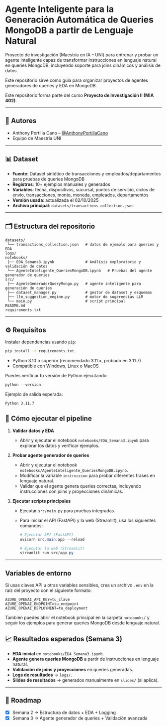 

# Agente Inteligente para la Generación Automática de Queries MongoDB a partir de Lenguaje Natural

Proyecto de investigación (Maestría en IA – UNI) para entrenar y probar un agente inteligente capaz de transformar instrucciones en lenguaje natural en queries MongoDB, incluyendo soporte para joins dinámicos y análisis de datos.

Este repositorio sirve como guía para organizar proyectos de agentes generadores de queries y EDA en MongoDB.

Este repositorio forma parte del curso **Proyecto de Investigación II (MIA 402)**.

---

## 👥 Autores
- Anthony Portilla Cano – [@AnthonyPortillaCano](https://github.com/AnthonyPortillaCano)
- Equipo de Maestría UNI

---

## 📊 Dataset
- **Fuente**: Dataset sintético de transacciones y empleados/departamentos para pruebas de queries MongoDB
- **Registros**: 10+ ejemplos manuales y generados
- **Variables**: fecha, dispositivos, sucursal, puntos de servicio, ciclos de envío, transacciones, monto, moneda, empleados, departamentos
- **Versión usada**: actualizada el 02/10/2025
- **Archivo principal**: `datasets/transactions_collection.json`

---

## 🗂️ Estructura del repositorio
```
datasets/
 └── transactions_collection.json   # datos de ejemplo para queries y EDA
logs/
notebooks/
 ├── EDA_Semana3.ipynb              # Análisis exploratorio y validación de datos
 └── AgenteInteligente_QueriesMongoDB.ipynb   # Pruebas del agente generador de queries
src/
 ├── AgenteGeneradorQueryMongo.py   # agente inteligente para generación de queries
 ├── dataset_manager.py             # gestor de dataset y esquemas
 ├── llm_suggestion_engine.py       # motor de sugerencias LLM
 └── main.py                        # script principal
README.md
requirements.txt
```

---

## ⚙️ Requisitos
Instalar dependencias usando `pip`:
```bash
pip install -r requirements.txt
```
- Python 3.10 o superior (recomendado 3.11.x, probado en 3.11.7)
- Compatible con Windows, Linux o MacOS

Puedes verificar tu versión de Python ejecutando:
```powershell
python --version
```
Ejemplo de salida esperada:
```
Python 3.11.7
```

## 🚀 Cómo ejecutar el pipeline
1. **Validar datos y EDA**
   - Abrir y ejecutar el notebook `notebooks/EDA_Semana3.ipynb` para explorar los datos y verificar ejemplos.

2. **Probar agente generador de queries**
   - Abrir y ejecutar el notebook `notebooks/AgenteInteligente_QueriesMongoDB.ipynb`.
   - Modificar la variable `instruccion` para probar diferentes frases en lenguaje natural.
   - Validar que el agente genera queries correctas, incluyendo instrucciones con joins y proyecciones dinámicas.

3. **Ejecutar scripts principales**
   - Ejecutar `src/main.py` para pruebas integradas.
    - Para iniciar el API (FastAPI) y la web (Streamlit), usa los siguientes comandos:

      ```powershell
      # Ejecutar API (FastAPI)
      uvicorn src.main:app --reload

      # Ejecutar la web (Streamlit)
      streamlit run src/app.py
      ```
---
## Variables de entorno

Si usas claves API u otras variables sensibles, crea un archivo `.env` en la raíz del proyecto con el siguiente formato:

```
AZURE_OPENAI_API_KEY=tu_clave
AZURE_OPENAI_ENDPOINT=tu_endpoint
AZURE_OPENAI_DEPLOYMENT=tu_deployment
```


También puedes abrir el notebook principal en la carpeta `notebooks/` y seguir los ejemplos para generar queries MongoDB desde lenguaje natural.


## 📈 Resultados esperados (Semana 3)
- **EDA inicial** en `notebooks/EDA_Semana3.ipynb`.
- **Agente genera queries MongoDB** a partir de instrucciones en lenguaje natural.
- **Validación de joins y proyecciones** en queries generadas.
- **Logs de resultados** → `logs/`.
- **Slides de resultados** → generados manualmente en `slides/` (si aplica).

---

## 📌 Roadmap
- [x] Semana 2 → Estructura de datos + EDA + Logging
- [x] Semana 3 → Agente generador de queries + Validación avanzada